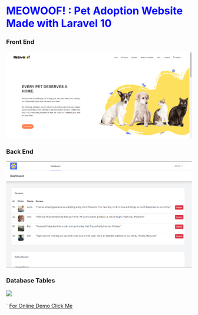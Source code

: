 <h1 style="color:blue">MEOWOOF! : Pet Adoption Website Made with Laravel 10</h1>
<h3>Front End</h3>

<img src="public/resources/frontend.png" />

<h3>Back End</h3>

<img src="public/resources/backend.png" />

<h3>Database Tables</h3>

<img src="Tables_Screenshot.png" />



`
    [For Online Demo Click Me](https://hospital-management-system.tauseedzaman.com)
